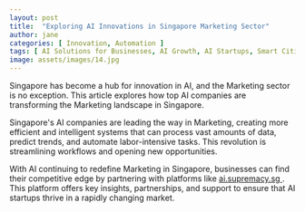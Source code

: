 ```yaml
---
layout: post
title:  "Exploring AI Innovations in Singapore Marketing Sector"
author: jane
categories: [ Innovation, Automation ]
tags: [ AI Solutions for Businesses, AI Growth, AI Startups, Smart Cities, Future of AI ]
image: assets/images/14.jpg
---
```


Singapore has become a hub for innovation in AI, and the Marketing sector is no exception. This article explores how top AI companies are transforming the Marketing landscape in Singapore.

Singapore's AI companies are leading the way in Marketing, creating more efficient and intelligent systems that can process vast amounts of data, predict trends, and automate labor-intensive tasks. This revolution is streamlining workflows and opening new opportunities.

With AI continuing to redefine Marketing in Singapore, businesses can find their competitive edge by partnering with platforms like <a href="https://ai.supremacy.sg" target="_blank"> ai.supremacy.sg </a>. This platform offers key insights, partnerships, and support to ensure that AI startups thrive in a rapidly changing market.

